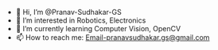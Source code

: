 - 👋 Hi, I’m @Pranav-Sudhakar-GS
- 👀 I’m interested in Robotics, Electronics
- 🌱 I’m currently learning Computer Vision, OpenCV
- 📫 How to reach me: Email-pranavsudhakar.gs@gmail.com

<!---
Pranav-Sudhakar-GS/Pranav-Sudhakar-GS is a ✨ special ✨ repository because its `README.md` (this file) appears on your GitHub profile.
You can click the Preview link to take a look at your changes.
--->
